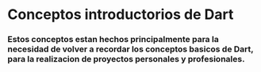 # Conceptos introductorios de Dart

### Estos conceptos estan hechos principalmente para la necesidad de volver a recordar los conceptos basicos de Dart, para la realizacion de proyectos personales y profesionales.
